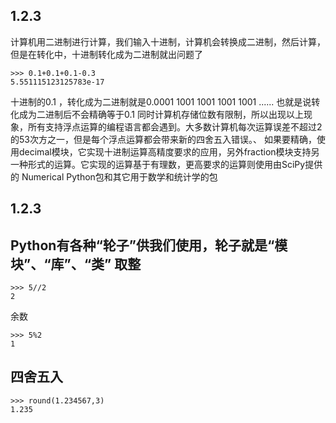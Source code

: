 1.2.3
---
计算机用二进制进行计算，我们输入十进制，计算机会转换成二进制，然后计算，但是在转化中，十进制转化成为二进制就出问题了
``` shell
>>> 0.1+0.1+0.1-0.3
5.551115123125783e-17
```
十进制的0.1 ，转化成为二进制就是0.0001 1001 1001 1001 1001 ......
也就是说转化成为二进制后不会精确等于0.1 同时计算机存储位数有限制，所以出现以上现象，所有支持浮点运算的编程语言都会遇到。大多数计算机每次运算误差不超过2的53次方之一，但是每个浮点运算都会带来新的四舍五入错误。、
如果要精确，使用decimal模块，它实现十进制运算高精度要求的应用，另外fraction模块支持另一种形式的运算。它实现的运算基于有理数，更高要求的运算则使用由SciPy提供的 Numerical Python包和其它用于数学和统计学的包

1.2.3
---
Python有各种“轮子”供我们使用，轮子就是“模块”、“库”、“类”
取整
---
``` shell
>>> 5//2
2
```
余数
``` shell
>>> 5%2
1
```
四舍五入
---
``` shell
>>> round(1.234567,3)
1.235
```






